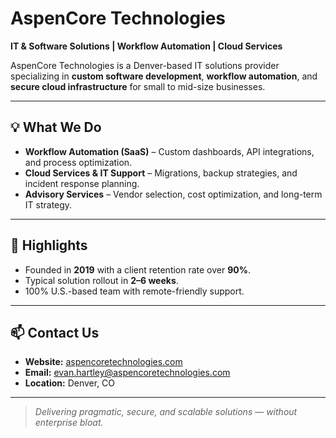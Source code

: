 # AspenCore Technologies

**IT & Software Solutions | Workflow Automation | Cloud Services**

AspenCore Technologies is a Denver-based IT solutions provider specializing in **custom software development**, **workflow automation**, and **secure cloud infrastructure** for small to mid-size businesses.

---

## 💡 What We Do
- **Workflow Automation (SaaS)** – Custom dashboards, API integrations, and process optimization.
- **Cloud Services & IT Support** – Migrations, backup strategies, and incident response planning.
- **Advisory Services** – Vendor selection, cost optimization, and long-term IT strategy.

---

## 🌟 Highlights
- Founded in **2019** with a client retention rate over **90%**.
- Typical solution rollout in **2–6 weeks**.
- 100% U.S.-based team with remote-friendly support.

---

## 📫 Contact Us
- **Website:** [aspencoretechnologies.com](https://aspencoretechnologies.com)  
- **Email:** [evan.hartley@aspencoretechnologies.com](mailto:evan.hartley@aspencoretechnologies.com)  
- **Location:** Denver, CO

---

> _Delivering pragmatic, secure, and scalable solutions — without enterprise bloat._
